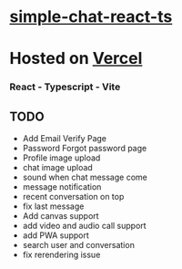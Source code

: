 # [simple-chat-react-ts](https://simple-chat-react-ts.vercel.app)

# Hosted on [Vercel](https://vercel.com/)

### React - Typescript - Vite



## TODO

- Add Email Verify Page
- Password Forgot password page
- Profile image upload
- chat image upload
- sound when chat message come
- message notification
- recent conversation on top
- fix last message
- Add canvas support
- add video and audio call support
- add PWA support
- search user and conversation
- fix rerendering issue
